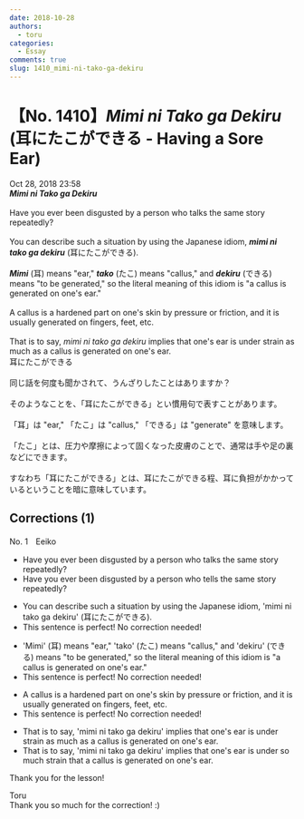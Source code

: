 ```yaml
---
date: 2018-10-28
authors:
  - toru
categories:
  - Essay
comments: true
slug: 1410_mimi-ni-tako-ga-dekiru
---
```


# 【No. 1410】<strong><em>Mimi ni Tako ga Dekiru</strong></em> (耳にたこができる - Having a Sore Ear)
<div class="date">Oct 28, 2018 23:58</div>
<div id="post"><div id="body_show_ori">
<strong><em>Mimi ni Tako ga Dekiru</strong></em><br/><br/>Have you ever been disgusted by a person who talks the same story repeatedly?<br/><br/>You can describe such a situation by using the Japanese idiom, <strong><em>mimi ni tako ga dekiru</em></strong> (耳にたこができる).<br/><br/><strong><em>Mimi</em></strong> (耳) means "ear," <strong><em>tako</em></strong> (たこ) means "callus," and <strong><em>dekiru</em></strong> (できる) means "to be generated," so the literal meaning of this idiom is "a callus is generated on one's ear."<br/><br/>A callus is a hardened part on one's skin by pressure or friction, and it is usually generated on fingers, feet, etc.<br/><br/>That is to say, <em>mimi ni tako ga dekiru</em> implies that one's ear is under strain as much as a callus is generated on one's ear.
</div></div>

<!-- more -->

<div id="post_ja"><div id="body_show_mo">
耳にたこができる<br/><br/>同じ話を何度も聞かされて、うんざりしたことはありますか？<br/><br/>そのようなことを、「耳にたこができる」とい慣用句で表すことがあります。<br/><br/>「耳」は "ear," 「たこ」は "callus," 「できる」は "generate" を意味します。<br/><br/>「たこ」とは、圧力や摩擦によって固くなった皮膚のことで、通常は手や足の裏などにできます。<br/><br/>すなわち「耳にたこができる」とは、耳にたこができる程、耳に負担がかかっているということを暗に意味しています。
</div></div>

## Corrections (1)
<div id="block"><div class="first_name"> No. 1　<span class="just_name">Eeiko</span></div><div id="block2">
<ul class="correction_field">
<li class="incorrect">Have you ever been disgusted by a person who talks the same story repeatedly?</li>
<li class="corrected correct">
Have you ever been disgusted by a person who tells the same story repeatedly?
</li>
</ul>
<ul class="correction_field">
<li class="incorrect">You can describe such a situation by using the Japanese idiom, 'mimi ni tako ga dekiru' (耳にたこができる).</li>
<li class="corrected perfect">This sentence is perfect! No correction needed!</li>
</ul>
<ul class="correction_field">
<li class="incorrect">'Mimi' (耳) means "ear," 'tako' (たこ) means "callus," and 'dekiru' (できる) means "to be generated," so the literal meaning of this idiom is "a callus is generated on one's ear."</li>
<li class="corrected perfect">This sentence is perfect! No correction needed!</li>
</ul>
<ul class="correction_field">
<li class="incorrect">A callus is a hardened part on one's skin by pressure or friction, and it is usually generated on fingers, feet, etc.</li>
<li class="corrected perfect">This sentence is perfect! No correction needed!</li>
</ul>
<ul class="correction_field">
<li class="incorrect">That is to say, 'mimi ni tako ga dekiru' implies that one's ear is under strain as much as a callus is generated on one's ear.</li>
<li class="corrected correct">
That is to say, 'mimi ni tako ga dekiru' implies that one's ear is under so much strain that a callus is generated on one's ear.
</li>
</ul>
<p class="comment_small">
 Thank you for the lesson!
</p>

</div><div class="name"><span class="just_name">Toru</span><br>
Thank you so much for the correction! :)
</div>
</div>
